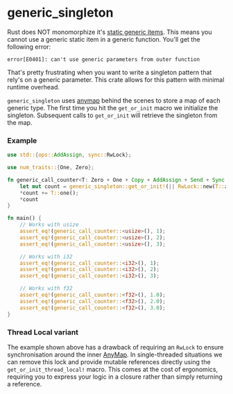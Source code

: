 # generic\_singleton
Rust does NOT monomorphize it's [static generic items]. This means you cannot
use a generic static item in a generic function. You'll get the following
error:
```text
error[E0401]: can't use generic parameters from outer function
```

That's pretty frustrating when you want to write a singleton pattern that rely's on a generic
parameter. This crate allows for this pattern with minimal runtime overhead.

`generic_singleton` uses [anymap] behind the scenes to store a map of each
generic type. The first time you hit the `get_or_init` macro we initialize the
singleton. Subsequent calls to `get_or_init` will retrieve the singleton from
the map.

### Example
```rust
use std::{ops::AddAssign, sync::RwLock};

use num_traits::{One, Zero};

fn generic_call_counter<T: Zero + One + Copy + AddAssign + Send + Sync + 'static>() -> T {
    let mut count = generic_singleton::get_or_init!(|| RwLock::new(T::zero())).write().unwrap();
    *count += T::one();
    *count
}

fn main() {
    // Works with usize
    assert_eq!(generic_call_counter::<usize>(), 1);
    assert_eq!(generic_call_counter::<usize>(), 2);
    assert_eq!(generic_call_counter::<usize>(), 3);

    // Works with i32
    assert_eq!(generic_call_counter::<i32>(), 1);
    assert_eq!(generic_call_counter::<i32>(), 2);
    assert_eq!(generic_call_counter::<i32>(), 3);

    // Works with f32
    assert_eq!(generic_call_counter::<f32>(), 1.0);
    assert_eq!(generic_call_counter::<f32>(), 2.0);
    assert_eq!(generic_call_counter::<f32>(), 3.0);
}
```

### Thread Local variant

The example shown above has a drawback of requiring an `RwLock` to ensure
synchronisation around the inner [AnyMap]. In single-threaded situations we can
remove this lock and provide mutable references directly using the
`get_or_init_thread_local!` macro. This comes at the cost of ergonomics,
requiring you to express your logic in a closure rather than simply returning a
reference.

[static generic items]: https://doc.rust-lang.org/reference/items/static-items.html#statics--generics
[anymap]: https://docs.rs/anymap/latest/anymap/
[AnyMap]: https://docs.rs/anymap/latest/anymap/type.AnyMap.html
[new type pattern]: https://doc.rust-lang.org/rust-by-example/generics/new_types.html
